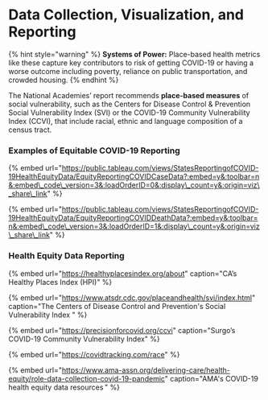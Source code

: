 # Data Collection, Visualization, and Reporting

{% hint style="warning" %}
**Systems of Power:** Place-based health metrics like these capture key contributors to risk of getting COVID-19 or having a worse outcome including poverty, reliance on public transportation, and crowded housing.
{% endhint %}

The National Academies’ report recommends **place-based measures** of social vulnerability, such as the Centers for Disease Control & Prevention Social Vulnerability Index \(SVI\) or the COVID-19 Community Vulnerability Index \(CCVI\), that include racial, ethnic and language composition of a census tract. 

### Examples of Equitable COVID-19 Reporting

{% embed url="https://public.tableau.com/views/StatesReportingofCOVID-19HealthEquityData/EquityReportingCOVIDCaseData?:embed=y&:toolbar=n&:embed\_code\_version=3&:loadOrderID=0&:display\_count=y&:origin=viz\_share\_link" %}

{% embed url="https://public.tableau.com/views/StatesReportingofCOVID-19HealthEquityData/EquityReportingCOVIDDeathData?:embed=y&:toolbar=n&:embed\_code\_version=3&:loadOrderID=1&:display\_count=y&:origin=viz\_share\_link" %}



### Health Equity Data Reporting

{% embed url="https://healthyplacesindex.org/about" caption="CA’s Healthy Places Index \(HPI\)" %}

{% embed url="https://www.atsdr.cdc.gov/placeandhealth/svi/index.html" caption="The Centers of Disease Control and Prevention\'s Social Vulnerability Index  " %}

{% embed url="https://precisionforcovid.org/ccvi" caption="Surgo’s COVID-19 Community Vulnerability Index" %}

{% embed url="https://covidtracking.com/race" %}

{% embed url="https://www.ama-assn.org/delivering-care/health-equity/role-data-collection-covid-19-pandemic" caption="AMA\'s COVID-19  health equity data resources " %}



